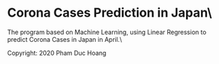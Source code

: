 # Corona Cases Prediction in Japan\
The program based on Machine Learning, using Linear Regression to predict Corona Cases in Japan in April.\
<div>Copyright: 2020 Pham Duc Hoang</div>
